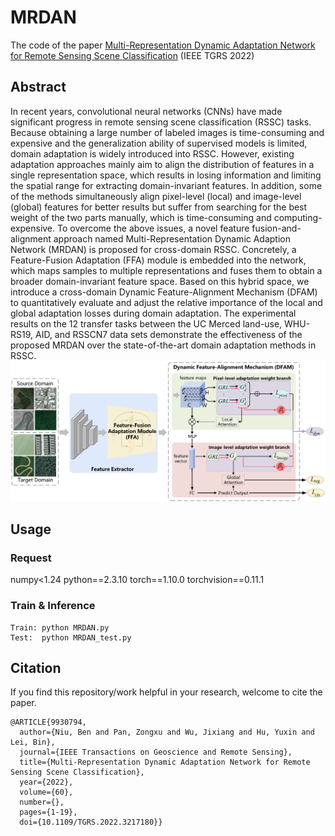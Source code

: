 # MRDAN
The code of the paper [Multi-Representation Dynamic Adaptation Network for Remote Sensing Scene Classification](https://ieeexplore.ieee.org/document/9930794) (IEEE TGRS 2022)

## Abstract
In recent years, convolutional neural networks (CNNs) have made significant progress in remote sensing scene classification (RSSC) tasks. Because obtaining a large number of labeled images is time-consuming and expensive and the generalization ability of supervised models is limited, domain adaptation is widely introduced into RSSC. However, existing adaptation approaches mainly aim to align the distribution of features in a single representation space, which results in losing information and limiting the spatial range for extracting domain-invariant features. In addition, some of the methods simultaneously align pixel-level (local) and image-level (global) features for better results but suffer from searching for the best weight of the two parts manually, which is time-consuming and computing-expensive. To overcome the above issues, a novel feature fusion-and-alignment approach named Multi-Representation Dynamic Adaption Network (MRDAN) is proposed for cross-domain RSSC. Concretely, a Feature-Fusion Adaptation (FFA) module is embedded into the network, which maps samples to multiple representations and fuses them to obtain a broader domain-invariant feature space. Based on this hybrid space, we introduce a cross-domain Dynamic Feature-Alignment Mechanism (DFAM) to quantitatively evaluate and adjust the relative importance of the local and global adaptation losses during domain adaptation. The experimental results on the 12 transfer tasks between the UC Merced land-use, WHU-RS19, AID, and RSSCN7 data sets demonstrate the effectiveness of the proposed MRDAN over the state-of-the-art domain adaptation methods in RSSC.<br>
![img erro](MRDAN.png)

## Usage
### Request
numpy<1.24
python==2.3.10
torch==1.10.0
torchvision==0.11.1
### Train & Inference
```
Train: python MRDAN.py
Test:  python MRDAN_test.py
```

## Citation
If you find this repository/work helpful in your research, welcome to cite the paper.
```
@ARTICLE{9930794,
  author={Niu, Ben and Pan, Zongxu and Wu, Jixiang and Hu, Yuxin and Lei, Bin},
  journal={IEEE Transactions on Geoscience and Remote Sensing}, 
  title={Multi-Representation Dynamic Adaptation Network for Remote Sensing Scene Classification}, 
  year={2022},
  volume={60},
  number={},
  pages={1-19},
  doi={10.1109/TGRS.2022.3217180}}
```
